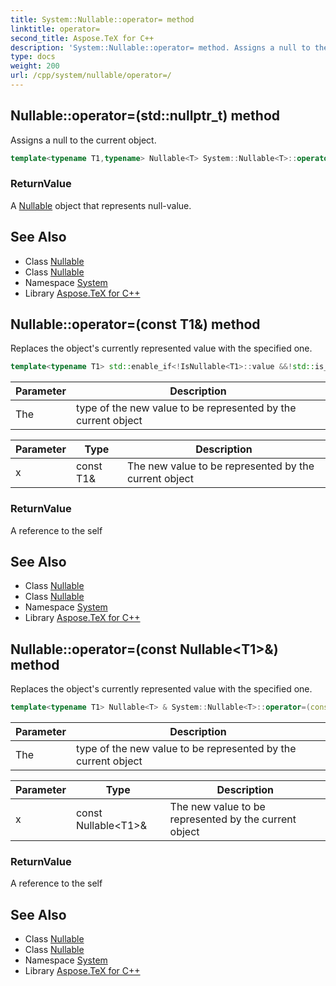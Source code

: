 ```yaml
---
title: System::Nullable::operator= method
linktitle: operator=
second_title: Aspose.TeX for C++
description: 'System::Nullable::operator= method. Assigns a null to the current object in C++.'
type: docs
weight: 200
url: /cpp/system/nullable/operator=/
---
```

## Nullable::operator=(std::nullptr_t) method


Assigns a null to the current object.

```cpp
template<typename T1,typename> Nullable<T> System::Nullable<T>::operator=(std::nullptr_t)
```


### ReturnValue

A [Nullable](../) object that represents null-value.

## See Also

* Class [Nullable](../)
* Class [Nullable](../)
* Namespace [System](../../)
* Library [Aspose.TeX for C++](../../../)
## Nullable::operator=(const T1\&) method


Replaces the object's currently represented value with the specified one.

```cpp
template<typename T1> std::enable_if<!IsNullable<T1>::value &&!std::is_null_pointer<T1>::value, Nullable<T> &>::type System::Nullable<T>::operator=(const T1 &x)
```


| Parameter | Description |
| --- | --- |
| The | type of the new value to be represented by the current object |

| Parameter | Type | Description |
| --- | --- | --- |
| x | const T1\& | The new value to be represented by the current object |

### ReturnValue

A reference to the self

## See Also

* Class [Nullable](../)
* Class [Nullable](../)
* Namespace [System](../../)
* Library [Aspose.TeX for C++](../../../)
## Nullable::operator=(const Nullable\<T1\>\&) method


Replaces the object's currently represented value with the specified one.

```cpp
template<typename T1> Nullable<T> & System::Nullable<T>::operator=(const Nullable<T1> &x)
```


| Parameter | Description |
| --- | --- |
| The | type of the new value to be represented by the current object |

| Parameter | Type | Description |
| --- | --- | --- |
| x | const Nullable\<T1\>\& | The new value to be represented by the current object |

### ReturnValue

A reference to the self

## See Also

* Class [Nullable](../)
* Class [Nullable](../)
* Namespace [System](../../)
* Library [Aspose.TeX for C++](../../../)
